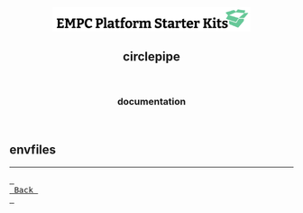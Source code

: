 <div align="center">
	<p>
		<img alt="DPS Title" src="https://raw.githubusercontent.com/ThoughtWorks-DPS/static/master/EMPCPlatformStarterKitsImage.png?sanitize=true" width=350/>
	</p>
  <h2>circlepipe</h2>
  <br />
  <h3>documentation</h3>
</div>
<br />

## envfiles



<hr>  

[<kbd> <br> Back <br> </kbd>](./table_of_contents.md)
